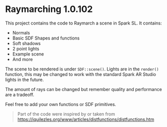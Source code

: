# Raymarching 1.0.102

This project contains the code to Raymarch a scene in Spark SL. It contains:
- Normals
- Basic SDF Shapes and functions
- Soft shadows
- 2 point lights
- Example scene
- And more

The scene to be rendered is under `SDF::scene()`. Lights are in the `render()` function, this may be changed to work with the standard Spark AR Studio lights in the future.

The amount of rays can be changed but remember quality and performance are a tradeoff.

Feel free to add your own functions or SDF primitives.

> Part of the code were inspired by or taken from https://iquilezles.org/www/articles/distfunctions/distfunctions.htm
